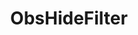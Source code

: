 ---
name: ObsHideFilter
title: ObsHideFilter
description: Disable an OBS filter
parameters:
  - name: scene
    import: obs-studio/scene
  - name: source
    import: obs-studio/source
  - name: filterName
    import: obs-studio/filter-name
  - name: connection
    import: obs-studio/connection
---